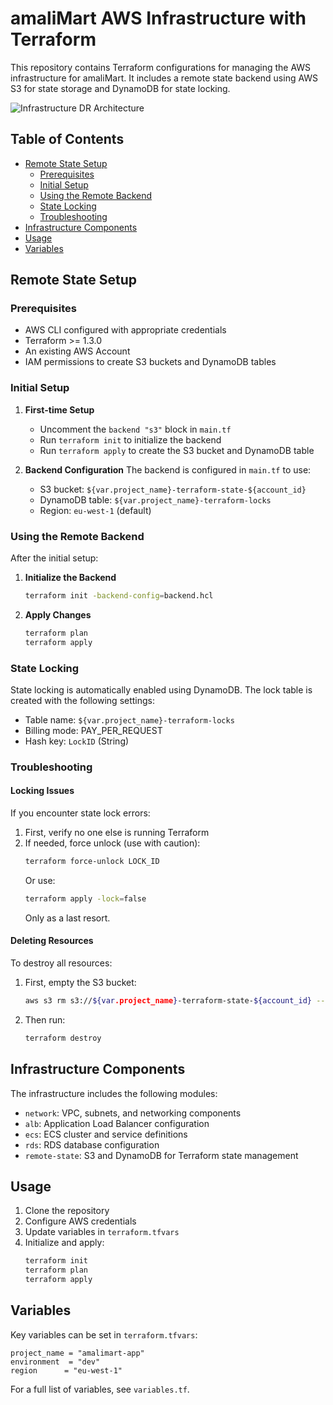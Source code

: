 # amaliMart AWS Infrastructure with Terraform

This repository contains Terraform configurations for managing the AWS infrastructure for amaliMart. It includes a remote state backend using AWS S3 for state storage and DynamoDB for state locking.

![Infrastructure DR Architecture](images/infra-dr-2.png)


## Table of Contents
- [Remote State Setup](#remote-state-setup)
  - [Prerequisites](#prerequisites)
  - [Initial Setup](#initial-setup)
  - [Using the Remote Backend](#using-the-remote-backend)
  - [State Locking](#state-locking)
  - [Troubleshooting](#troubleshooting)
- [Infrastructure Components](#infrastructure-components)
- [Usage](#usage)
- [Variables](#variables)

## Remote State Setup

### Prerequisites
- AWS CLI configured with appropriate credentials
- Terraform >= 1.3.0
- An existing AWS Account
- IAM permissions to create S3 buckets and DynamoDB tables

### Initial Setup

1. **First-time Setup**
   - Uncomment the `backend "s3"` block in `main.tf`
   - Run `terraform init` to initialize the backend
   - Run `terraform apply` to create the S3 bucket and DynamoDB table

2. **Backend Configuration**
   The backend is configured in `main.tf` to use:
   - S3 bucket: `${var.project_name}-terraform-state-${account_id}`
   - DynamoDB table: `${var.project_name}-terraform-locks`
   - Region: `eu-west-1` (default)

### Using the Remote Backend

After the initial setup:

1. **Initialize the Backend**
   ```bash
   terraform init -backend-config=backend.hcl
   ```

2. **Apply Changes**
   ```bash
   terraform plan
   terraform apply
   ```

### State Locking

State locking is automatically enabled using DynamoDB. The lock table is created with the following settings:
- Table name: `${var.project_name}-terraform-locks`
- Billing mode: PAY_PER_REQUEST
- Hash key: `LockID` (String)

### Troubleshooting

#### Locking Issues
If you encounter state lock errors:
1. First, verify no one else is running Terraform
2. If needed, force unlock (use with caution):
   ```bash
   terraform force-unlock LOCK_ID
   ```
   Or use:
   ```bash
   terraform apply -lock=false
   ```
   Only as a last resort.

#### Deleting Resources
To destroy all resources:
1. First, empty the S3 bucket:
   ```bash
   aws s3 rm s3://${var.project_name}-terraform-state-${account_id} --recursive
   ```
2. Then run:
   ```bash
   terraform destroy
   ```

## Infrastructure Components

The infrastructure includes the following modules:
- `network`: VPC, subnets, and networking components
- `alb`: Application Load Balancer configuration
- `ecs`: ECS cluster and service definitions
- `rds`: RDS database configuration
- `remote-state`: S3 and DynamoDB for Terraform state management

## Usage

1. Clone the repository
2. Configure AWS credentials
3. Update variables in `terraform.tfvars`
4. Initialize and apply:
   ```bash
   terraform init
   terraform plan
   terraform apply
   ```

## Variables

Key variables can be set in `terraform.tfvars`:

```hcl
project_name = "amalimart-app"
environment  = "dev"
region      = "eu-west-1"
```

For a full list of variables, see `variables.tf`.

